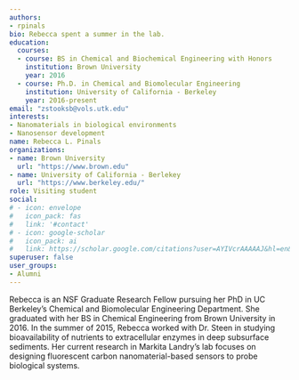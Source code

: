 ```yaml
---
authors:
- rpinals
bio: Rebecca spent a summer in the lab.
education:
  courses:
  - course: BS in Chemical and Biochemical Engineering with Honors
    institution: Brown University
    year: 2016
  - course: Ph.D. in Chemical and Biomolecular Engineering
    institution: University of California - Berkeley
    year: 2016-present
email: "zstooksb@vols.utk.edu"
interests:
- Nanomaterials in biological environments
- Nanosensor development
name: Rebecca L. Pinals
organizations:
- name: Brown University
  url: "https://www.brown.edu"
- name: University of California - Berlekey
  url: "https://www.berkeley.edu/"
role: Visiting student
social:
# - icon: envelope
#   icon_pack: fas
#   link: '#contact'
# - icon: google-scholar
#   icon_pack: ai
#   link: https://scholar.google.com/citations?user=AYIVcrAAAAAJ&hl=en&oi=ao
superuser: false
user_groups:
- Alumni
---
```


Rebecca is an NSF Graduate Research Fellow pursuing her PhD in UC Berkeley’s Chemical and Biomolecular Engineering Department. She graduated with her BS in Chemical Engineering from Brown University in 2016. In the summer of 2015, Rebecca worked with Dr. Steen in studying bioavailability of nutrients to extracellular enzymes in deep subsurface sediments. Her current research in Markita Landry’s lab focuses on designing fluorescent carbon nanomaterial-based sensors to probe biological systems.